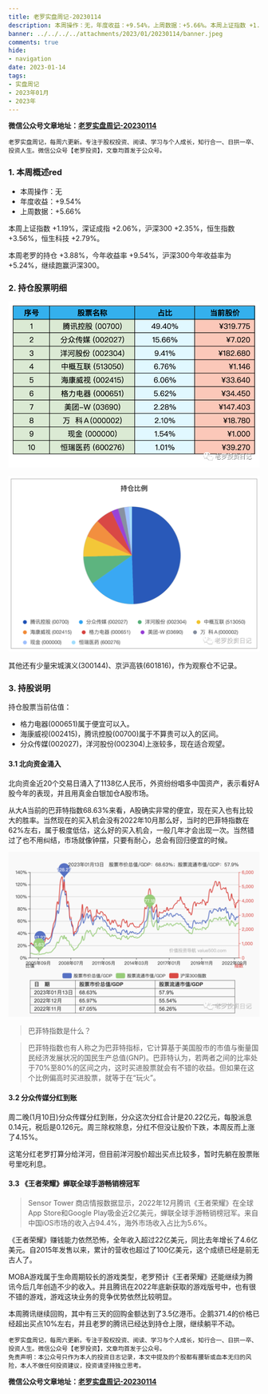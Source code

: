 ```yaml
---
title: 老罗实盘周记-20230114
description: 本周操作：无，年度收益：+9.54%，上周数据：+5.66%。本周上证指数 +1.19%，深证成指 +2.06%，沪深300 +2.35%，恒生指数 +3.56%，恒生科技 +2.79%。本周老罗的持仓 +3.88%，今年收益率 +9.54%，沪深300今年收益率为 +5.24%，继续跑赢沪深300。其他还有少量宋城演义(300144)、京沪高铁(601816)，作为观察仓不记录。
banner: ../../../../attachments/2023/01/20230114/banner.jpeg
comments: true
hide:
- navigation
date: 2023-01-14
tags:
- 实盘周记
- 2023年01月
- 2023年
---
```


__微信公众号文章地址：[老罗实盘周记-20230114](https://mp.weixin.qq.com/s/RrFtAFE__90KxQuRkYmz_Q)__

```
老罗实盘周记，每周六更新。专注于股权投资、阅读、学习与个人成长，知行合一、日拱一卒、投资人生。微信公众号【老罗投资】，文章均首发于公众号。
```

### 1. 本周概述red

+ 本周操作：<span class="red">无</span>
+ 年度收益：<span class="red">+9.54%</span>
+ 上周数据：<span class="red">+5.66%</span>

本周上证指数 +1.19%，深证成指 +2.06%，沪深300 +2.35%，恒生指数 +3.56%，恒生科技 +2.79%。

本周老罗的持仓 <span class="red">+3.88%</span>，今年收益率 <span class="red">+9.54%</span>，沪深300今年收益率为 <span class="red">+5.24%</span>，继续跑赢沪深300。

### 2. 持仓股票明细

![持仓股票明细 (港股已换算为人民币)](../../../attachments/2023/01/20230114/1.png)

![持仓比例](../../../attachments/2023/01/20230114/2.png)

其他还有少量宋城演义(300144)、京沪高铁(601816)，作为观察仓不记录。

### 3. 持股说明

持仓股票当前估值：

+ 格力电器(000651)属于便宜可以入。
+ 海康威视(002415)，腾讯控股(00700)属于不算贵可以入的区间。
+ 分众传媒(002027)，洋河股份(002304)上涨较多，现在适合观望。

#### 3.1 北向资金涌入

北向资金近20个交易日涌入了1138亿人民币，外资纷纷唱多中国资产，表示看好A股今年的表现，并且用真金白银加仓A股市场。

从大A当前的巴菲特指数68.63%来看，A股确实非常的便宜，现在买入也有比较大的胜率。当然现在的买入机会没有2022年10月那么好，当时的巴菲特指数在62%左右，属于极度低估，这么好的买入机会，一般几年才会出现一次。当然错过了也不用纠结，市场就像钟摆，只要有耐心，总会有回归便宜的时候。

![巴菲特指数](../../../attachments/2023/01/20230114/3.png)

> 巴菲特指数是什么？

> 巴菲特指数也有人称之为巴菲特指标，它计算基于美国股市的市值与衡量国民经济发展状况的国民生产总值(GNP)。巴菲特认为，若两者之间的比率处于70%至80%的区间之内，这时买进股票就会有不错的收益。但如果在这个比例偏高时买进股票，就等于在“玩火”。

#### 3.2 分众传媒分红到账

周二晚(1月10日)分众传媒分红到账，分众这次分红合计是20.22亿元，每股派息0.14元，税后是0.126元。周三除权除息，分红不但没让股价下跌，本周反而上涨了4.15%。

这笔分红老罗打算分给洋河，但目前洋河股价超出买点比较多，暂时先躺在股票账号里吃利息。

#### 3.3 《王者荣耀》蝉联全球手游畅销榜冠军

> Sensor Tower 商店情报数据显示，2022年12月腾讯《王者荣耀》在全球App Store和Google Play吸金近2亿美元，蝉联全球手游畅销榜冠军。来自中国iOS市场的收入占94.4%，海外市场收入占比为5.6%。

《王者荣耀》赚钱能力依然恐怖，全年收入超过22亿美元，同比去年增长了4.6亿美元。自2015年发售以来，累计的营收也超过了100亿美元，这个成绩已经是前无古人了。

MOBA游戏属于生命周期较长的游戏类型，老罗预计《王者荣耀》还能继续为腾讯今后几年创造不少的收入。并且腾讯在2022年底新获取的游戏版号中，也有很不错的游戏，游戏这块业务的竞争优势依然比较明显。

本周腾讯继续回购，其中有三天的回购金额达到了3.5亿港币。企鹅371.4的价格已经超出买点10%左右，并且老罗的腾讯已经达到持仓上限，继续躺平不动。

```
老罗实盘周记，每周六更新。专注于股权投资、阅读、学习与个人成长，知行合一、日拱一卒、投资人生。微信公众号【老罗投资】，文章均首发于公众号。
免责声明：本公众号只作为本人的投资日志记录，本文中提及的个股都有腰斩或血本无归的风险，本人不做任何投资建议，投资请坚持独立思考。
```

__微信公众号文章地址：[老罗实盘周记-20230114](https://mp.weixin.qq.com/s/RrFtAFE__90KxQuRkYmz_Q)__